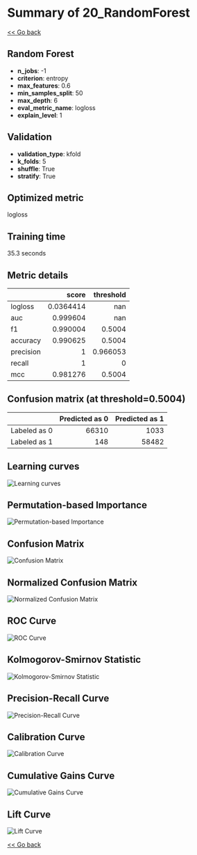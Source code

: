 # Summary of 20_RandomForest

[<< Go back](../README.md)


## Random Forest
- **n_jobs**: -1
- **criterion**: entropy
- **max_features**: 0.6
- **min_samples_split**: 50
- **max_depth**: 6
- **eval_metric_name**: logloss
- **explain_level**: 1

## Validation
 - **validation_type**: kfold
 - **k_folds**: 5
 - **shuffle**: True
 - **stratify**: True

## Optimized metric
logloss

## Training time

35.3 seconds

## Metric details
|           |     score |   threshold |
|:----------|----------:|------------:|
| logloss   | 0.0364414 |  nan        |
| auc       | 0.999604  |  nan        |
| f1        | 0.990004  |    0.5004   |
| accuracy  | 0.990625  |    0.5004   |
| precision | 1         |    0.966053 |
| recall    | 1         |    0        |
| mcc       | 0.981276  |    0.5004   |


## Confusion matrix (at threshold=0.5004)
|              |   Predicted as 0 |   Predicted as 1 |
|:-------------|-----------------:|-----------------:|
| Labeled as 0 |            66310 |             1033 |
| Labeled as 1 |              148 |            58482 |

## Learning curves
![Learning curves](learning_curves.png)

## Permutation-based Importance
![Permutation-based Importance](permutation_importance.png)
## Confusion Matrix

![Confusion Matrix](confusion_matrix.png)


## Normalized Confusion Matrix

![Normalized Confusion Matrix](confusion_matrix_normalized.png)


## ROC Curve

![ROC Curve](roc_curve.png)


## Kolmogorov-Smirnov Statistic

![Kolmogorov-Smirnov Statistic](ks_statistic.png)


## Precision-Recall Curve

![Precision-Recall Curve](precision_recall_curve.png)


## Calibration Curve

![Calibration Curve](calibration_curve_curve.png)


## Cumulative Gains Curve

![Cumulative Gains Curve](cumulative_gains_curve.png)


## Lift Curve

![Lift Curve](lift_curve.png)



[<< Go back](../README.md)
